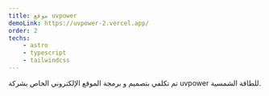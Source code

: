 ```yaml
---
title: موقع uvpower
demoLink: https://uvpower-2.vercel.app/
order: 2
techs: 
    - astro
    - typescript
    - tailwindcss
---
```

تم تكلفي بتصميم و برمجة الموقع الإلكتروني الخاص بشركة uvpower للطاقة الشمسية.
